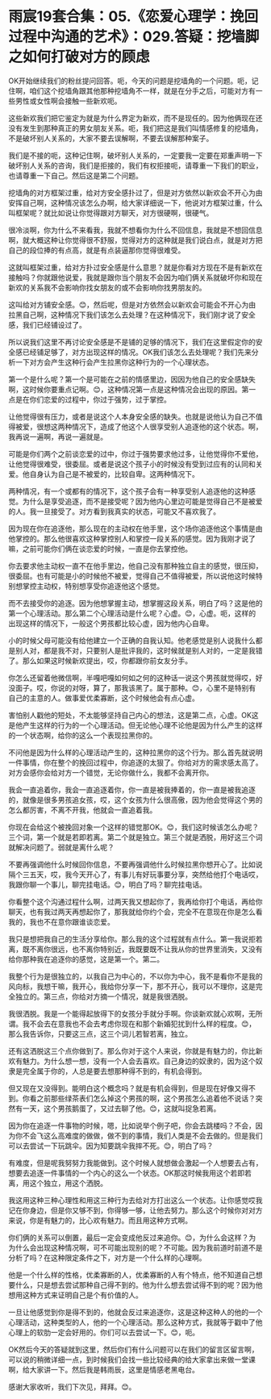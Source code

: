# 雨宸19套合集：05.《恋爱心理学：挽回过程中沟通的艺术》：029.答疑：挖墙脚之如何打破对方的顾虑

OK开始继续我们的粉丝提问回答。呃，今天的问题是挖墙角的一个问题。呃，记住啊，咱们这个挖墙角跟其他那种挖墙角不一样，就是在分手之后，可能对方有一些男性或女性啊会接触一些新欢呃。

这些新欢我们把它鉴定为就是为什么界定为新欢，而不是现任的。因为他俩现在还没有发生到那种真正的男女朋友关系。呃，我们把这是我们叫情感修复的挖墙角，不是破坏别人关系的，大家不要去误解啊，不要去误解那种案子。

我们是不接的呃，这种记住啊，破坏别人关系的，一定要我一定要在郑重声明一下破坏别人关系的咨询，我们是拒接的，我们有权拒接呃，请尊重一下我们的职业，也请尊重一下自己。然后这是第二个问题。

挖墙角的对方框架过重，给对方安全感扑过了，但是对方依然以新欢会不开心为由安挥自己啊，这种情况该怎么办啊，给大家详细说一下，他说对方框架过重，什么叫框架呢？就比如说让你觉得跟对方聊天，对方很硬啊，很硬气。

很冷淡啊，你为什么不来看我，我就不想看你为什么不回信息，我就是不想回信息啊，就大概这种让你觉得很不舒服，觉得对方的这种就是我们说白点，就是对方把自己的段位捧的有点高，就是有点装逼那你觉得很难受。

这就叫框架过重，给对方扑过安全感是什么意思？就是你看对方现在不是有新欢在接触吗？你就跟他说爱，我就是跟你当个朋友不会因为咱们俩关系就破坏你和现在新欢的关系我不会影响你找女朋友的或不会影响你找男朋友的。

这叫给对方铺安全感。😊，然后呢，但是对方依然会以新欢会可能会不开心为由拉黑自己啊，这种情况下我们该怎么去处理？在这种情况下，我们刚才说了安全感，我们已经铺设过了。

所以说我们这里不再讨论安全感是不是铺的足够的情况下，我们在这里假定你的安全感已经铺足够了，对方出现这样的情况。OK我们该怎么去处理呢？我们先来分析一下对方会产生这种行会产生拉黑你这种行为的一个心理状态。

第一个是什么呢？第一个是可能在之前的情感里边，因因为他自己的安全感缺失啊，这时候你要重点记啊。😊，这种情况第一点是这种情况会出现的原因。第一点是在你们恋爱的过程中，你过于强势，过于掌控。

让他觉得很有压力，或者是说这个人本身安全感的缺失。也就是说他认为自己不值得被爱，很想这两种情况下，造成了他这个人很享受别人追逐他的这个状态。啊，我再说一遍啊，再说一遍就是。

可能是你们两个之前谈恋爱的过中，你过于强势要求他过多，让他觉得你不爱他，让他觉得很难受，很委屈。或者是说这个孩子小的时候没有受到过应有的认同和关爱。他自身认为自己是不被爱的，比较自卑。这两种情况下。

两种情况，有一个或都有的情况下，这个孩子会有一种享受别人追逐他的这种感觉。为什么是享受追逐，而不是接受呢？因为他内心里边可能是觉得自己不是被爱的人。我一旦接受了。对方看到我真实的状态，可能又不喜欢我了。

因为现在你在追逐他，那么现在的主动权在他手里，这个场你追逐他这个事情是由他掌控的。那么他很喜欢这种掌控别人和掌控一段关系的感觉。因为我刚才说了嘛，之前可能你们俩在谈恋爱的时候，一直是你去掌控他。

你去要求他主动权一直不在他手里边，他自己没有那种独立自主的感觉，很压抑，很委屈。也有可能是小的时候他不被爱，觉得自己不值得被爱，所以说他这时候特别想掌控主动权，特别想享受你追逐他这个感觉。

而不去接受你的追逐。因为他想掌握主动，想掌握这段关系，明白了吗？这是他的第一个心理活动。那么第二个心理活动是什么呢？心虚。😊，心虚。呃，这样的出现这样的情况下，一般这个男孩都比较心虚，因为他内心自卑。

小的时候父母可能没有给他建立一个正确的自我认知。他老感觉是别人说我什么都是别人对，都是我不对，只要别人是批评我的，这时候就是别人对的，一定是我错了。那么如果这时候新欢提出，哎，你都跟你前女友分手。

你怎么还留着他微信啊，半嘎吧嘎如何如之何的这种话一说这个男孩就觉得哎，好没面子。哎，你说的对呀，算了，那我该黑了。属于那种。😊，心里不是特别有自己的主意的人。做事爱优柔寡断，这个时候他会有点心虚。

害怕别人戳他的短处，不太能够坚持自己内心的想法，这是第二点，心虚。OK这是他产生这样的行为的一个心理活动。但无论他心理不论他是因为什么产生的这样的一个状态啊，给你的这么一个表现拉黑你的。

不问他是因为什么样的心理活动产生的，这种拉黑你的这个行为。那么首先就说明一件事情，你在整个的挽回过程中，你追逐的太狠了。你给对方的需求感太高了。对方会感你会给对方一个错觉，无论你做什么，我都不会离开你。

我会一直追着你，我会一直追逐着你，你一直是被我捧着的，你一直是被我追逐的，就像是很多男孩追女孩，哎，这个女孩为什么很高傲，因为他会觉得这个男的怎么都厉害，不离不开我，他就会一直追着我。

你现在会给这个被挽回对象一个这样的错觉那OK。😊，我们这时候该怎么办呢？三个词，第一个就是若即若离。第二个就是独立。第三个就是洒脱，用好这三个词就解决问题了。弱就是离什么呢？

不要再强调他什么时候回你信息，不要再强调他什么时候拉黑你想开心了。比如说隔个三五天，哎，我今天开心了，有事儿有好玩事要分享，突然给他打个电话哎，我跟你聊一个事儿，聊完挂电话。😊，明白了吗？聊完挂电话。

你看整个这个沟通过程什么啊，过两天我又想起你了，我再给你打个电话，再给你聊天，也有我过两天再想起你了，那我就给你约个会，完全不在意现在你是怎么看我的，我也不在意你跟谁谈恋爱。

我只是想把我自己的生活分享给你。那么我的这个过程就有点什么。第一我说拒若离，既不离你很远，也不离你特别近，我既要既不让我从你的世界里消失，又没有给你那种我在追逐你的感觉，这是第一个。第二。

我整个行为是很独立的，以我自己为中心的，不以你为中心，我不是看你不是我的风向标，我想干嘛，我开心，我给你分享一下，那不开心，我可以不理你，这是完全独立的。第三点，你给对方摘一个情况，就是我很洒脱。

我很洒脱。我是一个能得起放得下的女孩分手就分手啊。你谈新欢就心欢啊，无所谓。我不会去在意我也不会去考虑你现在和那个新婚犯扰到什么样的程度。😊，那么我告诉你，只要这三点，这三个词儿若智若离，独立。

还有这洒脱这三个点你做到了。那么你对于这个人来说，你就是有魅力的，你比新欢有魅力。为什么想一想，没有一个人会去喜欢。自己身边的奴隶的，因为这个奴隶是完全属于你的，人总是要去想那种得不到的，有机会得到。

但又现在又没得到。能明白这个概念吗？就是有机会得到，但是现在好像又得不到。你看之前那些绿茶表们怎么掉这个男孩的啊，这个男孩怎么追着他不说话？突然有一天，这个男孩鹅蛋了，又过去聊了他。😊，这就叫捉急若离。

因为你在追逐一件事物的时候，嗯，比如说举个例子吧，你会去跳楼吗？不会，因为你不会飞这么高难度的做做，做不到的事情，我们人类是不会去做的。但是我们可以去尝试一下玩跳伞。因为知要跳伞我摔不死。😊，明白了吗？

有难度，但是呢我努努力我能做到。这个时候人就想做会激起一个人想要去占有，想要去追逐一件事情的一个内心的这么一个状态。OK那这时候我用这个若即若离，用这个独立，用这个洒脱。

我这用这种三种心理性和用这三种行为去给对方打出这么一个状态。让你感觉哎我记在你身边，但是你又够不到，你得够一够，让他去努力。那么这个时候你对对方来说，你是有魅力的，比心欢有魅力。而且用这种方式啊。

你们俩的关系可以倒置，最后一定会变成他反过来追你。😊，为什么会这样？为为什么会出现这种情况啊，可不可能出现别的呢？不可能。因为我前道时前道不是分析了吗？在这种限定条件之下，对方是一个什么样的心理啊。

他是一个什么样的性格，优柔寡断的人，优柔寡断的人有个特点，他不知道自己想要什么，只是想去尝试那种自己得不到的。他为什么想去尝试得不到的呢？因为他想用这种方式来证明自己是个有价值的人。

一旦让他感觉到你是得不到的，他就会反过来追逐你，这是这种这种人的他的一个心理活动，这种类型的人，他的一个心理活动。那么这种方式，我就等于戳中了他心理上的软肋一定会好用的。你们可以去尝试一下。😊，呃。

OK然后今天的答疑就到这里，然后你们有什么问题可以在我们的留言区留言啊，可以说的稍微详细一点，到时候我们会找一些比较经典的给大家拿出来做一堂课啊，给大家讲一下。然后我是韩雨辰，这里是情感老黑电台。

感谢大家收听，我们下次见，拜拜。😊。